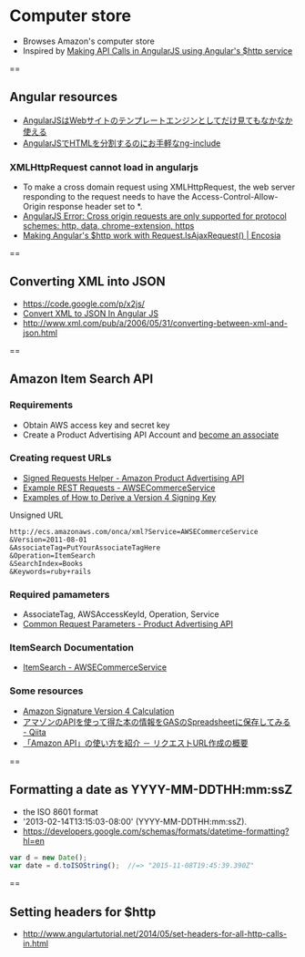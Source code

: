 # Computer store
- Browses Amazon's computer store
- Inspired by 
[Making API Calls in AngularJS using Angular's $http service](http://www.sitepoint.com/api-calls-angularjs-http-service)

==

## Angular resources
- [AngularJSはWebサイトのテンプレートエンジンとしてだけ見てもなかなか使える](http://deerest.co/2015/05/12/angular-template/)
- [AngularJSでHTMLを分割するのにお手軽なng-include](http://angularjsninja.com/blog/2013/11/19/angularjs-nginclude/)

### XMLHttpRequest cannot load in angularjs
- To make a cross domain request using XMLHttpRequest, the web server responding to the request needs to have the Access-Control-Allow-Origin response header set to *.
- [AngularJS Error: Cross origin requests are only supported for protocol schemes: http, data, chrome-extension, https](http://stackoverflow.com/questions/27742070/angularjs-error-cross-origin-requests-are-only-supported-for-protocol-schemes)
- [Making Angular's $http work with Request.IsAjaxRequest() | Encosia](http://encosia.com/making-angulars-http-work-with-request-isajaxrequest/)

==

## Converting XML into JSON
- https://code.google.com/p/x2js/
- [Convert XML to JSON In Angular JS](https://dzone.com/articles/convert-xml-to-json-in-angular-js)
- http://www.xml.com/pub/a/2006/05/31/converting-between-xml-and-json.html

==

## Amazon Item Search API

### Requirements
- Obtain AWS access key and secret key
- Create a Product Advertising API Account and [become an associate](http://docs.aws.amazon.com/AWSECommerceService/latest/DG/becomingAssociate.html)

### Creating request URLs
- [Signed Requests Helper - Amazon Product Advertising API](http://associates-amazon.s3.amazonaws.com/signed-requests/helper/index.html)
- [Example REST Requests - AWSECommerceService](http://docs.aws.amazon.com/AWSECommerceService/latest/DG/rest-signature.html)
- [Examples of How to Derive a Version 4 Signing Key](http://docs.aws.amazon.com/general/latest/gr/signature-v4-examples.html)

Unsigned URL
```
http://ecs.amazonaws.com/onca/xml?Service=AWSECommerceService
&Version=2011-08-01
&AssociateTag=PutYourAssociateTagHere
&Operation=ItemSearch
&SearchIndex=Books
&Keywords=ruby+rails
```

### Required pamameters
- AssociateTag, AWSAccessKeyId, Operation, Service
- [Common Request Parameters - Product Advertising API](http://docs.aws.amazon.com/AWSECommerceService/latest/DG/CommonRequestParameters.html)

### ItemSearch Documentation
- [ItemSearch - AWSECommerceService](http://docs.aws.amazon.com/AWSECommerceService/latest/DG/ItemSearch.html)

### Some resources
- [Amazon Signature Version 4 Calculation](http://stackoverflow.com/questions/24459018/amazon-signature-version-4-calculation)
- [アマゾンのAPIを使って得た本の情報をGASのSpreadsheetに保存してみる - Qiita](http://qiita.com/yooo_gooo/items/4c94b5914fcf9e8b3910)
- [「Amazon API」の使い方を紹介 － リクエストURL作成の概要](http://www.panzee.biz/archives/6247)

==

## Formatting a date as YYYY-MM-DDTHH:mm:ssZ
- the ISO 8601 format
- '2013-02-14T13:15:03-08:00' (YYYY-MM-DDTHH:mm:ssZ).
- https://developers.google.com/schemas/formats/datetime-formatting?hl=en

```js
var d = new Date();
var date = d.toISOString();  //=> "2015-11-08T19:45:39.390Z"
```

==

## Setting headers for $http
- http://www.angulartutorial.net/2014/05/set-headers-for-all-http-calls-in.html
